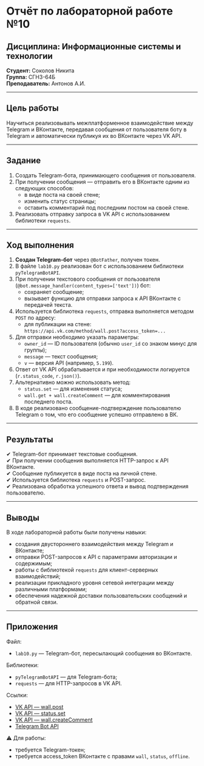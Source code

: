 # Отчёт по лабораторной работе №10  
## Дисциплина: Информационные системы и технологии  
**Студент:** Соколов Никита  
**Группа:** СГН3-64Б  
**Преподаватель:** Антонов А.И.  

---

## Цель работы

Научиться реализовывать межплатформенное взаимодействие между Telegram и ВКонтакте, передавая сообщения от пользователя боту в Telegram и автоматически публикуя их во ВКонтакте через VK API.

---

## Задание

1. Создать Telegram-бота, принимающего сообщения от пользователя.  
2. При получении сообщения — отправить его в ВКонтакте одним из следующих способов:
   - в виде поста на своей стене;
   - изменить статус страницы;
   - оставить комментарий под последним постом на своей стене.
3. Реализовать отправку запроса в VK API с использованием библиотеки `requests`.

---

## Ход выполнения

1. **Создан Telegram-бот** через `@BotFather`, получен токен.
2. В файле `lab10.py` реализован бот с использованием библиотеки `pyTelegramBotAPI`.
3. При получении текстового сообщения от пользователя (`@bot.message_handler(content_types=['text'])`) бот:
   - сохраняет сообщение;
   - вызывает функцию для отправки запроса к API ВКонтакте с передачей текста.
4. Используется библиотека `requests`, отправка выполняется методом `POST` по адресу:
   - для публикации на стене:  
     `https://api.vk.com/method/wall.post?access_token=...`
5. Для отправки необходимо указать параметры:
   - `owner_id` — ID пользователя (обычно `user_id` со знаком минус для группы);
   - `message` — текст сообщения;
   - `v` — версия API (например, `5.199`).
6. Ответ от VK API обрабатывается и при необходимости логируется (`r.status_code`, `r.json()`).
7. Альтернативно можно использовать метод:
   - `status.set` — для изменения статуса;
   - `wall.get + wall.createComment` — для комментирования последнего поста.
8. В коде реализовано сообщение-подтверждение пользователю Telegram о том, что его сообщение успешно отправлено в ВК.

---

## Результаты

✔ Telegram-бот принимает текстовые сообщения.  
✔ При получении сообщения выполняется HTTP-запрос к API ВКонтакте.  
✔ Сообщение публикуется в виде поста на личной стене.  
✔ Используется библиотека `requests` и POST-запрос.  
✔ Реализована обработка успешного ответа и вывод подтверждения пользователю.  

---

## Выводы

В ходе лабораторной работы были получены навыки:
- создания двустороннего взаимодействия между Telegram и ВКонтакте;
- отправки POST-запросов к API с параметрами авторизации и содержимым;
- работы с библиотекой `requests` для клиент-серверных взаимодействий;
- реализации прикладного уровня сетевой интеграции между различными платформами;
- обеспечения надежной доставки пользовательских сообщений и обратной связи.

---

## Приложения

Файл:
- `lab10.py` — Telegram-бот, пересылающий сообщения во ВКонтакте.

Библиотеки:
- `pyTelegramBotAPI` — для Telegram-бота;
- `requests` — для HTTP-запросов в VK API.

Ссылки:
- [VK API — wall.post](https://vk.com/dev/wall.post)  
- [VK API — status.set](https://vk.com/dev/status.set)  
- [VK API — wall.createComment](https://vk.com/dev/wall.createComment)  
- [Telegram Bot API](https://core.telegram.org/bots/api)

⚠️ Для работы:
- требуется Telegram-токен;
- требуется access_token ВКонтакте с правами `wall`, `status`, `offline`.

